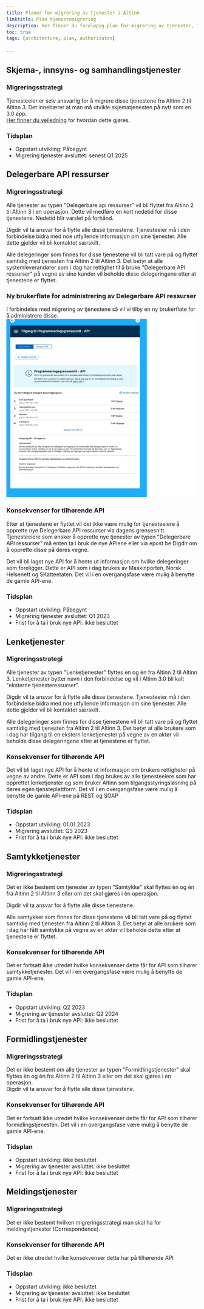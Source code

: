 ```yaml
---
title: Planer for migrering av tjenester i Altinn
linktitle: Plan tjenestemigrering
description: Her finner du foreløpig plan for migrering av tjenester, i hvilken rekkefølge dette skal skje og når de enkelte tjenestetypene skal være flyttet fra Altinn 2 til Altinn 3. 
toc: true
tags: [architecture, plan, authorizaton]

---
```

## Skjema-, innsyns- og samhandlingstjenester
### Migreringsstrategi
Tjenesteeier er selv ansvarlig for å migrere disse tjenestene fra Altinn 2 til Altinn 3. Det innebærer at man må utvikle skjematjenesten på nytt som en 3.0 app.  
[Her finner du veiledning](/app/) for hvordan dette gjøres. 

### Tidsplan
- Oppstart utvikling: Påbegynt
- Migrering tjenester avsluttet: senest Q1 2025
  

## Delegerbare API ressurser
### Migreringsstrategi 
Alle tjenester av typen "Delegerbare api ressurser" vil bli flyttet fra Altinn 2 til Altinn 3 i en operasjon. 
Dette vil medføre en kort nedetid for disse tjenestene. Nedetid blir varslet på forhånd. 

Digdir vil ta ansvar for å flytte alle disse tjenestene. Tjenesteeier må i den forbindelse bidra med noe utfyllende informasjon om sine tjenester. Alle dette gjelder vil bli kontaktet særskilt.  

Alle delegeringer som finnes for disse tjenestene vil bli tatt vare på og flyttet samtidig med tjenesten fra Altinn 2 til Altinn 3. 
Det betyr at alle systemleverandører som i dag har rettighet til å bruke "Delegerbare API ressurser" på vegne av sine kunder vil beholde disse delegeringene etter at tjenestene er flyttet. 

### Ny brukerflate for administrering av Delegerbare API ressurser
I forbindelse med migrering av tjenestene så vil vi tilby en ny brukerflate for å administrere disse. 
![Skisseforslag på ny brukerflate for tilgangsstyring til Delegerbare API ressurser](new-dialoge-apiresource.jpg "Forslag til ny brukerflate for delegering av API ressurser")

### Konsekvenser for tilhørende API
Etter at tjenestene er flyttet vil det ikke være mulig for tjenesteeiere å opprette nye Delegerbare API ressurser via dagens grensesnitt. 
Tjenesteeiere som ønsker å opprette  nye tjenester av typen "Delegerbare API ressurser" må enten ta i bruk de nye APIene eller via epost be Digdir om å opprette disse på deres vegne. 

Det vil bli laget nye API for å hente ut informasjon om hvilke delegeringer som foreligger. Dette er API som i dag brukes av Maskinporten, Norsk Helsenett og SKatteetaten. 
Det vil i en overgangsfase være mulig å benytte de gamle API-ene. 

### Tidsplan
- Oppstart utvikling: Påbegynt
- Migrering tjenester avsluttet:  Q1 2023
- Frist for å ta i bruk nye API: ikke besluttet

## Lenketjenester
### Migreringsstrategi 
Alle tjenester av typen "Lenketjenester" flyttes èn og èn fra Altinn 2 til Altinn 3. Lenketjenester bytter navn i den forbindelse og vil i Altinn 3.0 bli kalt "eksterne tjenesteressurser".

Digdir vil ta ansvar for å flytte alle disse tjenestene. Tjenesteeier må i den forbindelse bidra med noe utfyllende informasjon om sine tjenester. Alle dette gjelder vil bli kontaktet særskilt.  

Alle delegeringer som finnes for disse tjenestene vil bli tatt vare på og flyttet samtidig med tjenesten fra Altinn 2 til Altinn 3. 
Det betyr at alle brukere som i dag har tilgang til en ekstern lenketjenester på vegne av en aktør vil beholde disse delegeringene etter at tjenestene er flyttet. 

### Konsekvenser for tilhørende API
Det vil bli laget nye API for å hente ut informasjon om brukers rettigheter på vegne av andre.
Dette er API som i dag brukes av alle tjenesteeiere som har opprettet lenketjenster og som bruker Altinn som tilgangsstyringsløsning på deres egen tjensteplattform. 
Det vil i en overgangsfase være mulig å benytte de gamle API-ene på REST og SOAP

### Tidsplan
- Oppstart utvikling: 01.01.2023
- Migrering avsluttet: Q3 2023
- Frist for å ta i bruk nye API: ikke besluttet

## Samtykketjenester
### Migreringsstrategi
Det er ikke bestemt om tjenester av typen "Samtykke" skal flyttes èn og èn fra Altinn 2 til Altinn 3 eller om det skal gjøres i èn operasjon.  

Digdir vil ta ansvar for å flytte alle disse tjenestene. 

Alle samtykker som finnes for disse tjenestene vil bli tatt vare på og flyttet samtidig med tjenesten fra Altinn 2 til Altinn 3. 
Det betyr at alle brukere som i dag har fått samtykke på vegne av en aktør vil beholde dette etter at tjenestene er flyttet. 

### Konsekvenser for tilhørende API
Det er fortsatt ikke utredet hvilke konsekvenser dette får for API som tilhører samtykketjenester. 
Det vil i en overgangsfase være mulig å benytte de gamle API-ene. 

### Tidsplan
- Oppstart utvikling: Q2 2023
- Migrering av tjenester avsluttet:  Q2 2024
- Frist for å ta i bruk nye API: ikke besluttet

## Formidlingstjenester
### Migreringsstrategi
Det er ikke bestemt om alle tjenester av typen "Formidlingstjenester" skal flyttes èn og èn fra Altinn 2 til Altinn 3 eller om det skal gjøres i èn operasjon.  
Digdir vil ta ansvar for å flytte alle disse tjenestene.  

### Konsekvenser for tilhørende API
Det er fortsatt ikke utredet hvilke konsekvenser dette får for API som tilhører formidlingstjenesten. 
Det vil i en overgangsfase være mulig å benytte de gamle API-ene. 

### Tidsplan
- Oppstart utvikling: ikke besluttet
- Migrering av tjenester avsluttet: ikke besluttet
- Frist for å ta i bruk nye API: ikke besluttet

## Meldingstjenester
### Migreringsstrategi
Det er ikke bestemt hvilken migreringsstrategi man skal ha for meldingstjenester (Correspondence). 

### Konsekvenser for tilhørende API
Det er ikke utredet hvilke konsekvenser dette har på tilhørende API

### Tidsplan
- Oppstart utvikling: ikke besluttet
- Migrering av tjenester avsluttet: ikke besluttet
- Frist for å ta i bruk nye API: ikke besluttet
